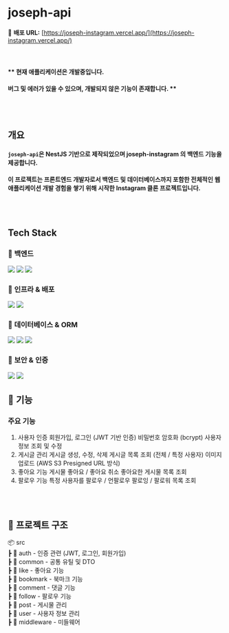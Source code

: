 # joseph-api

🚀 **배포 URL:** [https://joseph-instagram.vercel.app/](https://joseph-instagram.vercel.app/)  
<br><br>

#### \*\* 현재 애플리케이션은 개발중입니다.

#### 버그 및 에러가 있을 수 있으며, 개발되지 않은 기능이 존재합니다. \*\*

<br><br>

## 개요

#### `joseph-api`은 NestJS 기반으로 제작되었으며 joseph-instagram 의 백엔드 기능을 제공합니다.<br>

#### 이 프로젝트는 프론트엔드 개발자로서 백엔드 및 데이터베이스까지 포함한 전체적인 웹 애플리케이션 개발 경험을 쌓기 위해 시작한 Instagram 클론 프로젝트입니다.

<br><br>

## Tech Stack

### 📌 **백엔드**

<img src="https://img.shields.io/badge/NestJS-E0234E?style=flat-square&logo=NestJS&logoColor=white"/></a>
<img src="https://img.shields.io/badge/TypeScript-3178C6?style=flat-square&logo=TypeScript&logoColor=white"/></a>
<img src="https://img.shields.io/badge/Node.js-339933?style=flat-square&logo=Node.js&logoColor=white"/></a>

### 📌 **인프라 & 배포**

<img src="https://img.shields.io/badge/AWS EC2-FF9900?style=flat-square&logo=Amazon EC2&logoColor=white"/></a>
<img src="https://img.shields.io/badge/AWS S3-569A31?style=flat-square&logo=Amazon S3&logoColor=white"/></a>

### 📌 **데이터베이스 & ORM**

<img src="https://img.shields.io/badge/MySQL-4479A1?style=flat-square&logo=MySQL&logoColor=white"/></a>
<img src="https://img.shields.io/badge/TypeORM-FF5733?style=flat-square&logo=typeorm&logoColor=white"/></a>
<img src="https://img.shields.io/badge/AWS S3-569A31?style=flat-square&logo=Amazon S3&logoColor=white"/></a>

### 📌 **보안 & 인증**

<img src="https://img.shields.io/badge/JWT-black?style=flat-square&logo=jsonwebtokens&logoColor=white"/></a>
<img src="https://img.shields.io/badge/bcrypt-aaaaaa?style=flat-square&logo=security&logoColor=white"/></a>

## 📌 기능

### 주요 기능

1. 사용자 인증
   회원가입, 로그인 (JWT 기반 인증)
   비밀번호 암호화 (bcrypt)
   사용자 정보 조회 및 수정
2. 게시글 관리
   게시글 생성, 수정, 삭제
   게시글 목록 조회 (전체 / 특정 사용자)
   이미지 업로드 (AWS S3 Presigned URL 방식)
3. 좋아요 기능
   게시물 좋아요 / 좋아요 취소
   좋아요한 게시물 목록 조회
4. 팔로우 기능
   특정 사용자를 팔로우 / 언팔로우
   팔로잉 / 팔로워 목록 조회

<br><br>

## 📂 프로젝트 구조

📦 src<br>
┣ 📂 auth - 인증 관련 (JWT, 로그인, 회원가입)<br>
┣ 📂 common - 공통 유틸 및 DTO<br>
┣ 📂 like - 좋아요 기능<br>
┣ 📂 bookmark - 북마크 기능<br>
┣ 📂 comment - 댓글 기능<br>
┣ 📂 follow - 팔로우 기능<br>
┣ 📂 post - 게시물 관리<br>
┣ 📂 user - 사용자 정보 관리<br>
┣ 📂 middleware - 미들웨어 <br>

